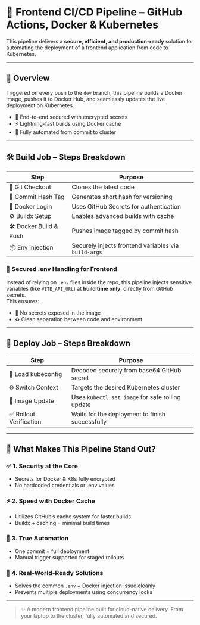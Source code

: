 # 🚀 Frontend CI/CD Pipeline – GitHub Actions, Docker & Kubernetes

This pipeline delivers a **secure, efficient, and production-ready** solution for automating the deployment of a frontend application from code to Kubernetes.

---

## 🧪 Overview

Triggered on every push to the `dev` branch, this pipeline builds a Docker image, pushes it to Docker Hub, and seamlessly updates the live deployment on Kubernetes.

- 🔐 End-to-end secured with encrypted secrets
- ⚡ Lightning-fast builds using Docker cache
- 🔄 Fully automated from commit to cluster

---

## 🛠️ Build Job – Steps Breakdown

| Step | Purpose |
|------|---------|
| 🧬 Git Checkout | Clones the latest code |
| 🔖 Commit Hash Tag | Generates short hash for versioning |
| 🔐 Docker Login | Uses GitHub Secrets for authentication |
| ⚙️ Buildx Setup | Enables advanced builds with cache |
| 🛠️ Docker Build & Push | Pushes image tagged by commit hash |
| 📦 Env Injection | Securely injects frontend variables via `build-args` |

### 🌟 Secured .env Handling for Frontend

Instead of relying on `.env` files inside the repo, this pipeline injects sensitive variables (like `VITE_API_URL`) at **build time only**, directly from GitHub secrets.  
This ensures:
- 🔐 No secrets exposed in the image
- ♻️ Clean separation between code and environment

---

## 🚀 Deploy Job – Steps Breakdown

| Step | Purpose |
|------|---------|
| 🔐 Load kubeconfig | Decoded securely from base64 GitHub secret |
| 🌐 Switch Context | Targets the desired Kubernetes cluster |
| 🔄 Image Update | Uses `kubectl set image` for safe rolling update |
| ✅ Rollout Verification | Waits for the deployment to finish successfully |

---

## 💎 What Makes This Pipeline Stand Out?

### ✅ 1. Security at the Core
- Secrets for Docker & K8s fully encrypted
- No hardcoded credentials or .env values

### ⚡ 2. Speed with Docker Cache
- Utilizes GitHub’s cache system for faster builds
- Buildx + caching = minimal build times

### 🔄 3. True Automation
- One commit = full deployment
- Manual trigger supported for staged rollouts

### 🧠 4. Real-World-Ready Solutions
- Solves the common `.env` + Docker injection issue cleanly
- Prevents multiple deployments using concurrency locks

---

> ✨ A modern frontend pipeline built for cloud-native delivery.
> From your laptop to the cluster, fully automated and secured.
